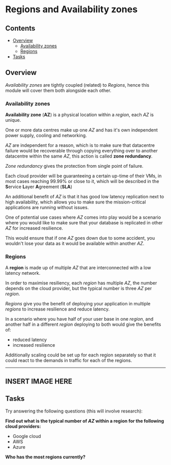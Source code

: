 # Regions and Availability zones

<!--TOC_START-->
## Contents
- [Overview](#overview)
	- [Availability zones](#availability-zones)
	- [Regions](#regions)
- [Tasks](#tasks)

<!--TOC_END-->
## Overview

*Availability zones* are tightly coupled (related) to *Regions*, hence this module will cover them both alongside each other.

### Availability zones

**Availability zone** (**AZ**) is a physical location within a *region*, each *AZ* is unique. 

One or more data centres make up one *AZ* and has it's own independent power supply, cooling and networking.

*AZ* are independent for a reason, which is to make sure that datacentre failure would be recoverable through copying everything over to another  datacentre within the same *AZ*, this action is called **zone redundancy**.

*Zone redundancy* gives the protection from single point of failure.

Each cloud provider will be guaranteeing a certain up-time of their VMs, in most cases reaching 99.99% or close to it, which will be described in the **S**ervice **L**ayer **A**greement (**SLA**)

An additional benefit of *AZ* is that it has good low latency replication next to high availability, which allows you to make sure the mission-critical applications are running without issues.

One of potential use cases where *AZ* comes into play would be a scenario where you would like to make sure that your database is replicated in other *AZ* for increased resilience. 

This would ensure that if one *AZ* goes down due to some accident, you wouldn't lose your data as it would be available within another *AZ*.

### Regions

A **region** is made up of multiple *AZ* that are interconnected with a low latency network.

In order to maximise resiliency, each *region* has multiple *AZ*, the number depends on the cloud provider, but the typical number is three *AZ* per *region*.

*Regions* give you the benefit of deploying your application in multiple *regions* to increase resilience and reduce latency.

In a scenario where you have half of your user base in one *region*, and another half in a different *region* deploying to both would give the benefits of:
- reduced latency
- increased resilience

Additionally scaling could be set up for each region separately so that it could react to the demands in traffic for each of the regions.

------------------------------------------------------------------------------------------------------------------------
**INSERT IMAGE HERE**
------------------------------------------------------------------------------------------------------------------------

## Tasks

Try answering the following questions (this will involve research):

**Find out what is the typical number of *AZ* within a region for the following cloud providers:**
- Google cloud
- AWS
- Azure

**Who has the most regions currently?**
